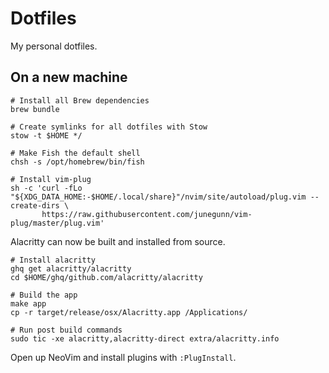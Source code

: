 # Dotfiles

My personal dotfiles.

## On a new machine

```
# Install all Brew dependencies
brew bundle

# Create symlinks for all dotfiles with Stow
stow -t $HOME */

# Make Fish the default shell
chsh -s /opt/homebrew/bin/fish

# Install vim-plug
sh -c 'curl -fLo "${XDG_DATA_HOME:-$HOME/.local/share}"/nvim/site/autoload/plug.vim --create-dirs \
       https://raw.githubusercontent.com/junegunn/vim-plug/master/plug.vim'
```

Alacritty can now be built and installed from source.

```
# Install alacritty
ghq get alacritty/alacritty
cd $HOME/ghq/github.com/alacritty/alacritty

# Build the app
make app
cp -r target/release/osx/Alacritty.app /Applications/

# Run post build commands
sudo tic -xe alacritty,alacritty-direct extra/alacritty.info
```

Open up NeoVim and install plugins with `:PlugInstall`.
